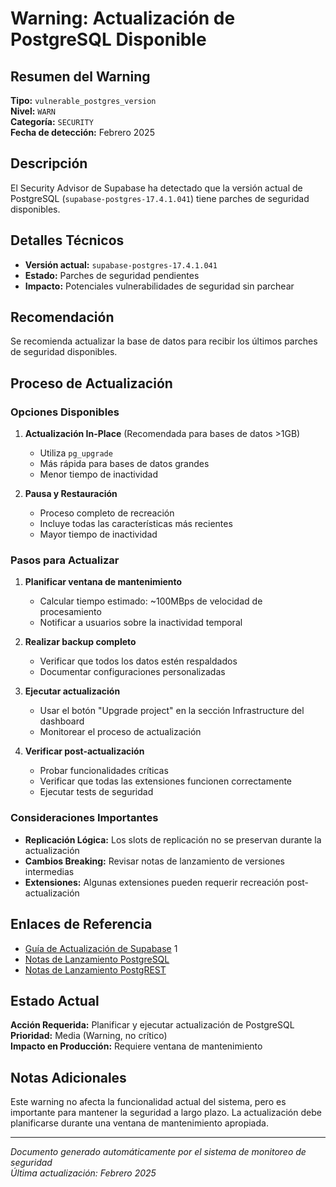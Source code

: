 # Warning: Actualización de PostgreSQL Disponible

## Resumen del Warning

**Tipo:** `vulnerable_postgres_version`  
**Nivel:** `WARN`  
**Categoría:** `SECURITY`  
**Fecha de detección:** Febrero 2025

## Descripción

El Security Advisor de Supabase ha detectado que la versión actual de PostgreSQL (`supabase-postgres-17.4.1.041`) tiene parches de seguridad disponibles.

## Detalles Técnicos

- **Versión actual:** `supabase-postgres-17.4.1.041`
- **Estado:** Parches de seguridad pendientes
- **Impacto:** Potenciales vulnerabilidades de seguridad sin parchear

## Recomendación

Se recomienda actualizar la base de datos para recibir los últimos parches de seguridad disponibles.

## Proceso de Actualización

### Opciones Disponibles

1. **Actualización In-Place** (Recomendada para bases de datos >1GB)
   - Utiliza `pg_upgrade`
   - Más rápida para bases de datos grandes
   - Menor tiempo de inactividad

2. **Pausa y Restauración**
   - Proceso completo de recreación
   - Incluye todas las características más recientes
   - Mayor tiempo de inactividad

### Pasos para Actualizar

1. **Planificar ventana de mantenimiento**
   - Calcular tiempo estimado: ~100MBps de velocidad de procesamiento
   - Notificar a usuarios sobre la inactividad temporal

2. **Realizar backup completo**
   - Verificar que todos los datos estén respaldados
   - Documentar configuraciones personalizadas

3. **Ejecutar actualización**
   - Usar el botón "Upgrade project" en la sección Infrastructure del dashboard
   - Monitorear el proceso de actualización

4. **Verificar post-actualización**
   - Probar funcionalidades críticas
   - Verificar que todas las extensiones funcionen correctamente
   - Ejecutar tests de seguridad

### Consideraciones Importantes

- **Replicación Lógica:** Los slots de replicación no se preservan durante la actualización
- **Cambios Breaking:** Revisar notas de lanzamiento de versiones intermedias
- **Extensiones:** Algunas extensiones pueden requerir recreación post-actualización

## Enlaces de Referencia

- [Guía de Actualización de Supabase](https://supabase.com/docs/guides/platform/upgrading) <mcreference link="https://supabase.com/docs/guides/platform/upgrading" index="1">1</mcreference>
- [Notas de Lanzamiento PostgreSQL](https://www.postgresql.org/docs/release/)
- [Notas de Lanzamiento PostgREST](https://github.com/PostgREST/postgrest/releases)

## Estado Actual

**Acción Requerida:** Planificar y ejecutar actualización de PostgreSQL  
**Prioridad:** Media (Warning, no crítico)  
**Impacto en Producción:** Requiere ventana de mantenimiento

## Notas Adicionales

Este warning no afecta la funcionalidad actual del sistema, pero es importante para mantener la seguridad a largo plazo. La actualización debe planificarse durante una ventana de mantenimiento apropiada.

---

_Documento generado automáticamente por el sistema de monitoreo de seguridad_  
_Última actualización: Febrero 2025_
